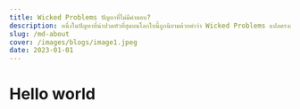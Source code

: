 ```yaml
---
title: Wicked Problems ปัญหาที่ไม่มีคำตอบ?
description: หนึ่งในปัญหาที่น่าปวดหัวที่สุดบนโลกใบนี้ถูกนิยามด้วยคำว่า Wicked Problems แปลตรงตัวว่า ปัญหาชั่วร้าย หรือที่เรียกว่า ปัญหาที่ไม่มีคำตอบ ซึ่งปัญหาเหล่านี้มักมีปัจจัยที่พึ่งพากันไปมาทำให้ดูเหมือนแก้ไขไม่ได้
slug: /md-about
cover: /images/blogs/image1.jpeg
date: 2023-01-01
---
```


# Hello world

